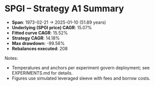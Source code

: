 # SPGI – Strategy A1 Summary

- **Span**: 1973-02-21 → 2025-01-10 (51.89 years)
- **Underlying (SPGI price) CAGR**: 15.07%
- **Fitted curve CAGR**: 15.52%
- **Strategy CAGR**: 14.18%
- **Max drawdown**: -99.56%
- **Rebalances executed**: 208

Notes:

- Temperatures and anchors per experiment govern deployment; see EXPERIMENTS.md for details.
- Figures use simulated leveraged sleeve with fees and borrow costs.
